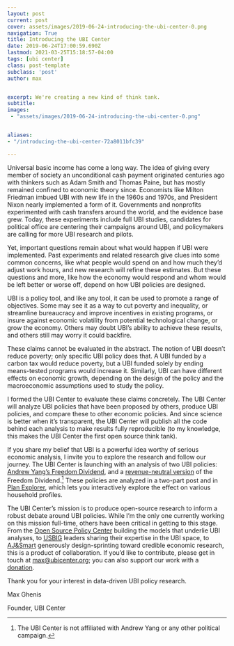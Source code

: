 ```yaml
---
layout: post
current: post
cover: assets/images/2019-06-24-introducing-the-ubi-center-0.png 
navigation: True
title: Introducing the UBI Center
date: 2019-06-24T17:00:59.690Z
lastmod: 2021-03-25T15:18:57-04:00
tags: [ubi center]
class: post-template
subclass: 'post'
author: max


excerpt: We're creating a new kind of think tank.
subtitle: 
images:
 - "assets/images/2019-06-24-introducing-the-ubi-center-0.png"


aliases:
- "/introducing-the-ubi-center-72a8011bfc39"

---
```


Universal basic income has come a long way. The idea of giving every member of society an unconditional cash payment originated centuries ago with thinkers such as Adam Smith and Thomas Paine, but has mostly remained confined to economic theory since. Economists like Milton Friedman imbued UBI with new life in the 1960s and 1970s, and President Nixon nearly implemented a form of it. Governments and nonprofits experimented with cash transfers around the world, and the evidence base grew. Today, these experiments include full UBI studies, candidates for political office are centering their campaigns around UBI, and policymakers are calling for more UBI research and pilots.

Yet, important questions remain about what would happen if UBI were implemented. Past experiments and related research give clues into some common concerns, like what people would spend on and how much they’d adjust work hours, and new research will refine these estimates. But these questions and more, like how the economy would respond and whom would be left better or worse off, depend on how UBI policies are designed.

UBI is a policy tool, and like any tool, it can be used to promote a range of objectives. Some may see it as a way to cut poverty and inequality, or streamline bureaucracy and improve incentives in existing programs, or insure against economic volatility from potential technological change, or grow the economy. Others may doubt UBI’s ability to achieve these results, and others still may worry it could backfire.

These claims cannot be evaluated in the abstract. The notion of UBI doesn’t reduce poverty; only specific UBI policy does that. A UBI funded by a carbon tax would reduce poverty, but a UBI funded solely by ending means-tested programs would increase it. Similarly, UBI can have different effects on economic growth, depending on the design of the policy and the macroeconomic assumptions used to study the policy.

I formed the UBI Center to evaluate these claims concretely. The UBI Center will analyze UBI policies that have been proposed by others, produce UBI policies, and compare these to other economic policies. And since science is better when it’s transparent, the UBI Center will publish all the code behind each analysis to make results fully reproducible (to my knowledge, this makes the UBI Center the first open source think tank).

If you share my belief that UBI is a powerful idea worthy of serious economic analysis, I invite you to explore the research and follow our journey. The UBI Center is launching with an analysis of two UBI policies: [Andrew Yang’s Freedom Dividend](https://medium.com/ubicenter/distributional-analysis-of-andrew-yangs-freedom-dividend-d8dab818bf1b), and a [revenue-neutral version](https://medium.com/ubicenter/a-revenue-neutral-version-of-andrew-yangs-freedom-dividend-d7d517dbeeea?postPublishedType=initial) of the Freedom Dividend.[^affiliation] These policies are analyzed in a two-part post and in [Plan Explorer](http://plans.ubicenter.org), which lets you interactively explore the effect on various household profiles.

[^affiliation]: The UBI Center is not affiliated with Andrew Yang or any other political campaign.

The UBI Center’s mission is to produce open-source research to inform a robust debate around UBI policies. While I’m the only one currently working on this mission full-time, others have been critical in getting to this stage. From the [Open Source Policy Center](http://ospc.org) building the models that underlie UBI analyses, to [USBIG](http://usbig.net) leaders sharing their expertise in the UBI space, to [AJ&Smart](http://ajsmart.com) generously design-sprinting toward credible economic research, this is a product of collaboration. If you’d like to contribute, please get in touch at [max@ubicenter.org](mailto:max@ubicenter.org); you can also support our work with a [donation](http://donorbox.org/ubicenter).

Thank you for your interest in data-driven UBI policy research.

Max Ghenis

Founder, UBI Center
